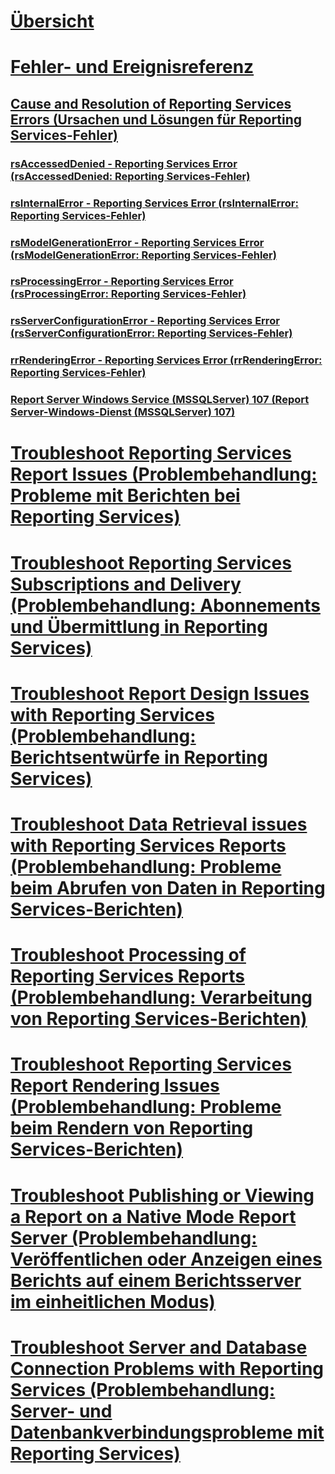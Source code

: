 # [Übersicht](troubleshoot-reporting-services.md)  
# [Fehler- und Ereignisreferenz](errors-and-events-reference-reporting-services.md)  
## [Cause and Resolution of Reporting Services Errors (Ursachen und Lösungen für Reporting Services-Fehler)](cause-and-resolution-of-reporting-services-errors.md)  
### [rsAccessedDenied - Reporting Services Error (rsAccessedDenied: Reporting Services-Fehler)](rsaccesseddenied-reporting-services-error.md)  
### [rsInternalError - Reporting Services Error (rsInternalError: Reporting Services-Fehler)](rsinternalerror-reporting-services-error.md)  
### [rsModelGenerationError - Reporting Services Error (rsModelGenerationError: Reporting Services-Fehler)](rsmodelgenerationerror-reporting-services-error.md)  
### [rsProcessingError - Reporting Services Error (rsProcessingError: Reporting Services-Fehler)](rsprocessingerror-reporting-services-error.md)  
### [rsServerConfigurationError - Reporting Services Error (rsServerConfigurationError: Reporting Services-Fehler)](rsserverconfigurationerror-reporting-services-error.md)  
### [rrRenderingError - Reporting Services Error (rrRenderingError: Reporting Services-Fehler)](rrrenderingerror-reporting-services-error.md)  
### [Report Server Windows Service (MSSQLServer) 107 (Report Server-Windows-Dienst (MSSQLServer) 107)](report-server-windows-service-mssqlserver-107.md)  
# [Troubleshoot  Reporting Services Report Issues (Problembehandlung: Probleme mit Berichten bei Reporting Services)](troubleshoot-reporting-services-report-issues.md)  
# [Troubleshoot Reporting Services Subscriptions and Delivery (Problembehandlung: Abonnements und Übermittlung in Reporting Services)](troubleshoot-reporting-services-subscriptions-and-delivery.md)  
# [Troubleshoot Report Design Issues with Reporting Services (Problembehandlung: Berichtsentwürfe in Reporting Services)](troubleshoot-report-design-issues-with-reporting-services.md)  
# [Troubleshoot Data Retrieval issues with Reporting Services Reports (Problembehandlung: Probleme beim Abrufen von Daten in Reporting Services-Berichten)](troubleshoot-data-retrieval-issues-with-reporting-services-reports.md)  
# [Troubleshoot Processing of Reporting Services Reports (Problembehandlung: Verarbeitung von Reporting Services-Berichten)](troubleshoot-processing-of-reporting-services-reports.md)  
# [Troubleshoot Reporting Services Report Rendering Issues (Problembehandlung: Probleme beim Rendern von Reporting Services-Berichten)](troubleshoot-reporting-services-report-rendering-issues.md)  
# [Troubleshoot Publishing or Viewing a Report on a Native Mode Report Server (Problembehandlung: Veröffentlichen oder Anzeigen eines Berichts auf einem Berichtsserver im einheitlichen Modus)](troubleshoot-publishing-or-viewing-a-report-on-a-native-mode-report-server.md)  
# [Troubleshoot Server and Database Connection Problems with Reporting Services (Problembehandlung: Server- und Datenbankverbindungsprobleme mit Reporting Services)](troubleshoot-server-and-database-connection-problems-with-reporting-services.md)  
